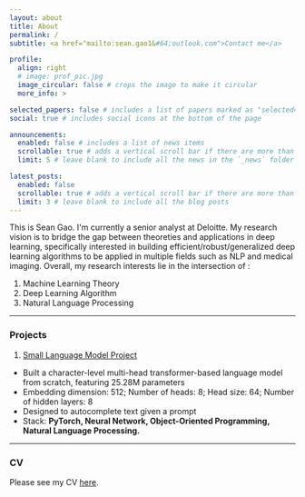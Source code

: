 ```yaml
---
layout: about
title: About
permalink: /
subtitle: <a href="mailto:sean.gao1&#64;outlook.com">Contact me</a>

profile:
  align: right
  # image: prof_pic.jpg
  image_circular: false # crops the image to make it circular
  more_info: >

selected_papers: false # includes a list of papers marked as "selected={true}"
social: true # includes social icons at the bottom of the page

announcements:
  enabled: false # includes a list of news items
  scrollable: true # adds a vertical scroll bar if there are more than 3 news items
  limit: 5 # leave blank to include all the news in the `_news` folder

latest_posts:
  enabled: false
  scrollable: true # adds a vertical scroll bar if there are more than 3 new posts items
  limit: 3 # leave blank to include all the blog posts
---
```


This is Sean Gao. I'm currently a senior analyst at Deloitte. My research vision is to bridge the gap between theoreties and applications in deep learning, specifically interested in building efficient/robust/generalized deep learning algorithms to be applied in multiple fields such as NLP and medical imaging. Overall, my research interests lie in the intersection of :

1. Machine Learning Theory
2. Deep Learning Algorithm
3. Natural Language Processing

---

### Projects

1. [Small Language Model Project](https://github.com/seangao1/SG-GPT-SLM)

- Built a character-level multi-head transformer-based language model from scratch, featuring 25.28M parameters
- Embedding dimension: 512; Number of heads: 8; Head size: 64; Number of hidden layers: 8
- Designed to autocomplete text given a prompt
- Stack: **PyTorch, Neural Network, Object-Oriented Programming, Natural Language Processing.**

---

### CV

Please see my CV [here](https://seangao1.github.io/cv/).
